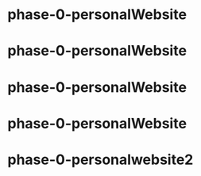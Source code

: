 # phase-0-personalWebsite
# phase-0-personalWebsite
# phase-0-personalWebsite
# phase-0-personalWebsite
# phase-0-personalwebsite2
